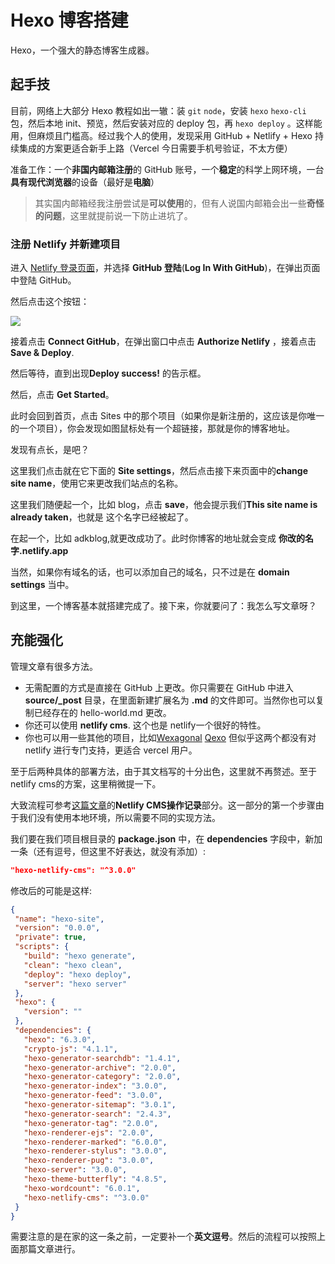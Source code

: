 # Hexo 博客搭建

Hexo，一个强大的静态博客生成器。

## 起手技

目前，网络上大部分 Hexo 教程如出一辙：装 `git` `node`，安装 `hexo` `hexo-cli` 包，然后本地 init、预览，然后安装对应的 deploy 包，再 `hexo deploy` 。这样能用，但麻烦且门槛高。经过我个人的使用，发现采用 GitHub + Netlify + Hexo 持续集成的方案更适合新手上路（Vercel 今日需要手机号验证，不太方便）

准备工作：一个**非国内邮箱注册**的 GitHub 账号，一个**稳定**的科学上网环境，一台**具有现代浏览器**的设备（最好是**电脑**）

> 其实国内邮箱经我注册尝试是**可以使用**的，但有人说国内邮箱会出一些**奇怪的问题**，这里就提前说一下防止进坑了。

### 注册 Netlify 并新建项目

进入 [Netlify 登录页面](https://app.netlify.com)，并选择 **GitHub 登陆**(**Log In With GitHub**)，在弹出页面中登陆 GitHub。

然后点击这个按钮：

[![](https://www.netlify.com/img/deploy/button.svg)](https://www.netlify.com/img/deploy/button.svg)

接着点击 **Connect GitHub**，在弹出窗口中点击 **Authorize Netlify** ，接着点击 **Save & Deploy**.

然后等待，直到出现**Deploy success!** 的告示框。

然后，点击 **Get Started**。

此时会回到首页，点击 Sites 中的那个项目（如果你是新注册的，这应该是你唯一的一个项目），你会发现如图鼠标处有一个超链接，那就是你的博客地址。

发现有点长，是吧？

这里我们点击就在它下面的 **Site settings**，然后点击接下来页面中的**change site name**，使用它来更改我们站点的名称。

这里我们随便起一个，比如 blog，点击 **save**，他会提示我们**This site name is already taken**，也就是 这个名字已经被起了。

在起一个，比如 adkblog,就更改成功了。此时你博客的地址就会变成 **你改的名字.netlify.app**

当然，如果你有域名的话，也可以添加自己的域名，只不过是在 **domain settings** 当中。

到这里，一个博客基本就搭建完成了。接下来，你就要问了：我怎么写文章呀？

## 充能强化

管理文章有很多方法。

*   无需配置的方式是直接在 GitHub 上更改。你只需要在 GitHub 中进入 **source/\_post** 目录，在里面新建扩展名为 **.md** 的文件即可。当然你也可以复制已经存在的 hello-world.md 更改。&#x20;
*   你还可以使用 **netlify cms**. 这个也是 netlify一个很好的特性。
*   你也可以用一些其他的项目，比如[Wexagonal](https://wexa.top) [Qexo](https://www.oplog.cn/qexo/) 但似乎这两个都没有对 netlify 进行专门支持，更适合 vercel 用户。

至于后两种具体的部署方法，由于其文档写的十分出色，这里就不再赘述。至于 netlify cms的方案，这里稍微提一下。

大致流程可参考[这篇文章](https://zhuanlan.zhihu.com/p/77651304?utm_id=0)的**Netlify CMS操作记录**部分。这一部分的第一个步骤由于我们没有使用本地环境，所以需要不同的实现方法。

我们要在我们项目根目录的 **package.json** 中，在 **dependencies** 字段中，新加一条（还有逗号，但这里不好表达，就没有添加）:

```json
"hexo-netlify-cms": "^3.0.0"
```

修改后的可能是这样:

```json
{
 "name": "hexo-site",
 "version": "0.0.0",
 "private": true,
 "scripts": {
   "build": "hexo generate",
   "clean": "hexo clean",
   "deploy": "hexo deploy",
   "server": "hexo server"
 },
 "hexo": {
   "version": ""
 },
 "dependencies": {
   "hexo": "6.3.0",
   "crypto-js": "4.1.1",
   "hexo-generator-searchdb": "1.4.1",
   "hexo-generator-archive": "2.0.0",
   "hexo-generator-category": "2.0.0",
   "hexo-generator-index": "3.0.0",
   "hexo-generator-feed": "3.0.0",
   "hexo-generator-sitemap": "3.0.1",
   "hexo-generator-search": "2.4.3",
   "hexo-generator-tag": "2.0.0",
   "hexo-renderer-ejs": "2.0.0",
   "hexo-renderer-marked": "6.0.0",
   "hexo-renderer-stylus": "3.0.0",
   "hexo-renderer-pug": "3.0.0",
   "hexo-server": "3.0.0",
   "hexo-theme-butterfly": "4.8.5",
   "hexo-wordcount": "6.0.1",
   "hexo-netlify-cms": "^3.0.0"
 }
}
```

需要注意的是在家的这一条之前，一定要补一个**英文逗号**。然后的流程可以按照上面那篇文章进行。
